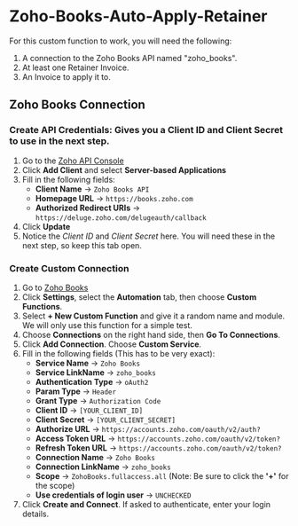 # Zoho-Books-Auto-Apply-Retainer
For this custom function to work, you will need the following:
1. A connection to the Zoho Books API named "zoho_books".
2. At least one Retainer Invoice.
3. An Invoice to apply it to.


## Zoho Books Connection


### Create API Credentials: Gives you a Client ID and Client Secret to use in the next step.
1. Go to the [Zoho API Console](https://api-console.zoho.com/)
2. Click **Add Client** and select **Server-based Applications**
3. Fill in the following fields:
   * **Client Name** -> `Zoho Books API`
   * **Homepage URL** -> `https://books.zoho.com`
   * **Authorized Redirect URIs** -> `https://deluge.zoho.com/delugeauth/callback`
4. Click **Update**
5. Notice the *Client ID* and *Client Secret* here. You will need these in the next step, so keep this tab open.
  
### Create Custom Connection
1. Go to [Zoho Books](https://books.zoho.com)
2. Click **Settings**, select the **Automation** tab, then choose **Custom Functions**.
3. Select **+ New Custom Function** and give it a random name and module. We will only use this function for a simple test.
4. Choose **Connections** on the right hand side, then **Go To Connections**.
5. Click **Add Connection**. Choose **Custom Service**.
6. Fill in the following fields (This has to be very exact):
   * **Service Name** -> `Zoho Books`
   * **Service LinkName** -> `zoho_books`
   * **Authentication Type** -> `oAuth2`
   * **Param Type** -> `Header`
   * **Grant Type** -> `Authorization Code`
   * **Client ID** -> `[YOUR_CLIENT_ID]`
   * **Client Secret** -> `[YOUR_CLIENT_SECRET]`
   * **Authorize URL** -> `https://accounts.zoho.com/oauth/v2/auth?`
   * **Access Token URL** -> `https://accounts.zoho.com/oauth/v2/token?`
   * **Refresh Token URL** -> `https://accounts.zoho.com/oauth/v2/token?`
   * **Connection Name** -> `Zoho Books`
   * **Connection LinkName** -> `zoho_books`
   * **Scope** -> `ZohoBooks.fullaccess.all` (Note: Be sure to click the **'+'** for the scope)
   * **Use credentials of login user** -> `UNCHECKED`
7. Click **Create and Connect**. If asked to authenticate, enter your login details.

